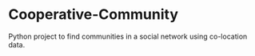 # Cooperative-Community
Python project to find communities in a social network using co-location data. 
